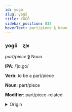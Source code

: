 ```yaml
---
id: yogö
slug: yogö
title: YOGÖ
sidebar_position: 835
hoverText: part/piece § Noun
---
```


### yogö&emsp;<span kind="abugida">ɀꜿı</span>

*part/piece* **§** Noun

**IPA**: /ˈjɑ.go/

**Verb**: to be a part/piece

**Noun**: part/piece

**Modifier**: part/piece-related

<details>
    <summary>Origin</summary>
    Ingrian jako  [ˈjɑɡ̊o̞]<br/>
    <em>Uralic Language Family</em>
</details>